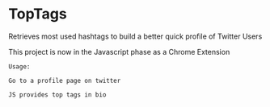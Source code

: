 # TopTags
Retrieves most used hashtags to build a better quick profile of Twitter Users

This project is now in the Javascript phase as a Chrome Extension

```
Usage:

Go to a profile page on twitter

JS provides top tags in bio

```
